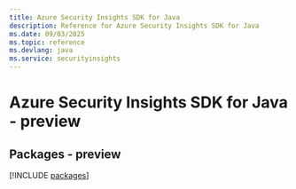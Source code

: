 ```yaml
---
title: Azure Security Insights SDK for Java
description: Reference for Azure Security Insights SDK for Java
ms.date: 09/03/2025
ms.topic: reference
ms.devlang: java
ms.service: securityinsights
---
```

# Azure Security Insights SDK for Java - preview
## Packages - preview
[!INCLUDE [packages](security-insights-index.md)]